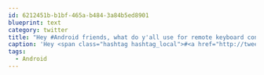 ```yaml
---
id: 6212451b-b1bf-465a-b484-3a84b5ed8901
blueprint: text
category: twitter
title: "Hey #Android friends, what do y'all use for remote keyboard control of a PC? Just need to mimic a few keystrokes onto the PC"
caption: 'Hey <span class="hashtag hashtag_local">#<a href="http://tweettemp.darylchymko.ca/?tag=android">Android</a> friends, what do y''all use for remote keyboard control of a PC? Just need to mimic a few keystrokes onto the PC'
tags:
  - Android
---
```

